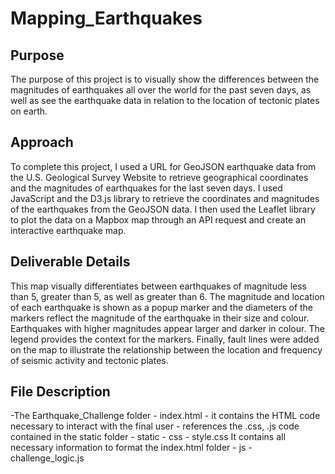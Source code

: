 # Mapping_Earthquakes

## Purpose
The purpose of this project is to visually show the differences between the magnitudes of earthquakes all over the world for the past seven days, as well as see the earthquake data in relation to the location of tectonic plates on earth. 

## Approach
To complete this project, I used a URL for GeoJSON earthquake data from the U.S. Geological Survey Website to retrieve geographical coordinates and the magnitudes of earthquakes for the last seven days. I used JavaScript and the D3.js library to retrieve the coordinates and magnitudes of the earthquakes from the GeoJSON data. I then used the Leaflet library to plot the data on a Mapbox map through an API request and create an interactive earthquake map.

## Deliverable Details
This map visually differentiates between earthquakes of magnitude less than 5, greater than 5, as well as greater than 6. The magnitude and location of each earthquake is shown as a popup marker and the diameters of the markers reflect the magnitude of the earthquake in their size and colour. Earthquakes with higher magnitudes appear larger and darker in colour. The legend provides the context for the markers. Finally, fault lines were added on the map to illustrate the relationship between the location and frequency of seismic activity and tectonic plates.

## File Description
-The Earthquake_Challenge folder
    - index.html
        - it contains the HTML code necessary to interact with the final user
        - references the .css, .js code contained in the static folder
      - static
      - css
        - style.css
          It contains all necessary information to format the index.html folder
      - js
        - challenge_logic.js
